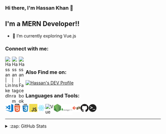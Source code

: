 ### Hi there, I'm Hassan Khan 👋

## I'm a MERN Developer!!

- 🌱 I’m currently exploring Vue.js

### Connect with me:

[<img align="left" alt="Hassan | LinkedIn" width="22px" src="https://cdn.jsdelivr.net/npm/simple-icons@v3/icons/linkedin.svg" />][linkedin]
[<img align="left" alt="Hassan | Instagram" width="22px" src="https://cdn.jsdelivr.net/npm/simple-icons@v3/icons/instagram.svg" />][instagram]
[<img align="left" alt="Hassan | Facebook" width="22px" src="https://cdn.jsdelivr.net/npm/simple-icons@v3/icons/facebook.svg" />][facebook]

<br />

### Also Find me on:
<a href="https://dev.to/hassankhan123" target="_blank">
  <img src="https://d2fltix0v2e0sb.cloudfront.net/dev-badge.svg" alt="Hassan's DEV Profile" height="30" width="30">
</a>

### Languages and Tools:

<img align="left" alt="Visual Studio Code" width="26px" src="https://raw.githubusercontent.com/github/explore/80688e429a7d4ef2fca1e82350fe8e3517d3494d/topics/visual-studio-code/visual-studio-code.png" />
<img align="left" alt="HTML5" width="26px" src="https://raw.githubusercontent.com/github/explore/80688e429a7d4ef2fca1e82350fe8e3517d3494d/topics/html/html.png" />
<img align="left" alt="CSS3" width="26px" src="https://raw.githubusercontent.com/github/explore/80688e429a7d4ef2fca1e82350fe8e3517d3494d/topics/css/css.png" />
<img align="left" alt="JavaScript" width="26px" src="https://raw.githubusercontent.com/github/explore/80688e429a7d4ef2fca1e82350fe8e3517d3494d/topics/javascript/javascript.png" />
<img align="left" alt="React" width="26px" src="https://raw.githubusercontent.com/github/explore/80688e429a7d4ef2fca1e82350fe8e3517d3494d/topics/react/react.png" />
<img align="left" alt="Vue" width="26px" src="https://upload.wikimedia.org/wikipedia/commons/thumb/9/95/Vue.js_Logo_2.svg/1184px-Vue.js_Logo_2.svg.png" />
<img align="left" alt="Node.js" width="26px" src="https://raw.githubusercontent.com/github/explore/80688e429a7d4ef2fca1e82350fe8e3517d3494d/topics/nodejs/nodejs.png" />
<img align="left" alt="MongoDB" width="36px" src="https://raw.githubusercontent.com/github/explore/80688e429a7d4ef2fca1e82350fe8e3517d3494d/topics/mongodb/mongodb.png" />
<img align="left" alt="Git" width="26px" src="https://raw.githubusercontent.com/github/explore/80688e429a7d4ef2fca1e82350fe8e3517d3494d/topics/git/git.png" />
<img align="left" alt="GitHub" width="26px" src="https://raw.githubusercontent.com/github/explore/78df643247d429f6cc873026c0622819ad797942/topics/github/github.png" />
<img align="left" alt="Terminal" width="26px" src="https://raw.githubusercontent.com/github/explore/80688e429a7d4ef2fca1e82350fe8e3517d3494d/topics/terminal/terminal.png" />

<br />
<br />

---

<details>
  <summary>:zap: GitHub Stats</summary>

  <img align="left" alt="Hassan Khan's GitHub Stats" src="https://github-readme-stats.hassankhan123.vercel.app/api?username=HassanKhan123&show_icons=true&hide_border=true" />

</details>

[instagram]: https://www.instagram.com/hassankhan_5/
[linkedin]: https://www.linkedin.com/in/hassan-khan-20365b159/
[facebook]: https://www.facebook.com/M.H.Khan01
